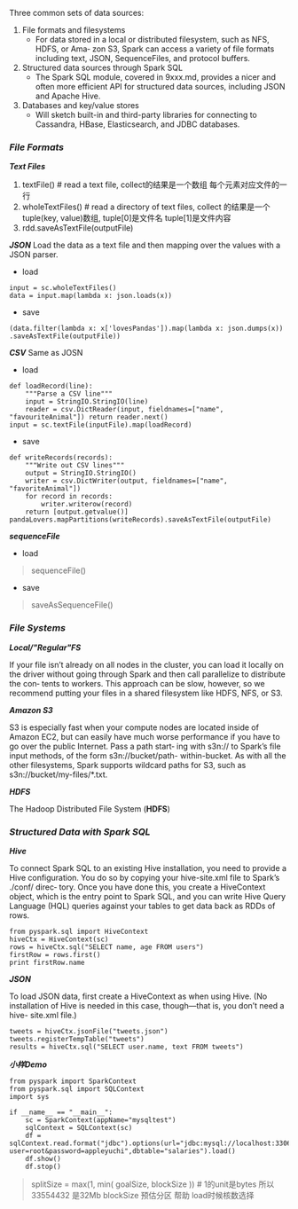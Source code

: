 Three common sets of data sources:
1. File formats and filesystems
    * For data stored in a local or distributed filesystem, such as NFS, HDFS, or Ama‐ zon S3, Spark can access a variety of file formats including text, JSON, SequenceFiles, and protocol buffers. 
2. Structured data sources through Spark SQL
    * The Spark SQL module, covered in 9xxx.md, provides a nicer and often more efficient API for structured data sources, including JSON and Apache Hive.
3. Databases and key/value stores
    * Will sketch built-in and third-party libraries for connecting to Cassandra, HBase, Elasticsearch, and JDBC databases.

### ***File Formats***

***Text Files***
1. textFile() # read a text file, collect的结果是一个数组 每个元素对应文件的一行
2. wholeTextFiles() # read a directory of text files, collect 的结果是一个tuple(key, value)数组, tuple[0]是文件名 tuple[1]是文件内容
3. rdd.saveAsTextFile(outputFile)

***JSON***
Load the data as a text file and then mapping over the values with a JSON parser.
* load
```
input = sc.wholeTextFiles()
data = input.map(lambda x: json.loads(x))
```
* save
```
(data.filter(lambda x: x['lovesPandas']).map(lambda x: json.dumps(x)) .saveAsTextFile(outputFile))
```

***CSV***
Same as JOSN
* load
```
def loadRecord(line):
    """Parse a CSV line"""
    input = StringIO.StringIO(line)
    reader = csv.DictReader(input, fieldnames=["name", "favouriteAnimal"]) return reader.next()
input = sc.textFile(inputFile).map(loadRecord)
```
* save
```
def writeRecords(records):
    """Write out CSV lines"""
    output = StringIO.StringIO()
    writer = csv.DictWriter(output, fieldnames=["name", "favoriteAnimal"]) 
    for record in records:
        writer.writerow(record) 
    return [output.getvalue()]
pandaLovers.mapPartitions(writeRecords).saveAsTextFile(outputFile)
```

***sequenceFile***
* load
> sequenceFile()

* save
> saveAsSequenceFile()


### ***File Systems***
***Local/"Regular"FS***

If your file isn’t already on all nodes in the cluster, you can load it locally on the driver without going through Spark and then call parallelize to distribute the con‐ tents to workers. This approach can be slow, however, so we recommend putting your files in a shared filesystem like HDFS, NFS, or S3.

***Amazon S3***

S3 is especially fast when your compute nodes are located inside of Amazon EC2, but can easily have much worse performance if you have to go over the public Internet.
Pass a path start‐ ing with s3n:// to Spark’s file input methods, of the form s3n://bucket/path- within-bucket. As with all the other filesystems, Spark supports wildcard paths for S3, such as s3n://bucket/my-files/*.txt.

***HDFS***

The Hadoop Distributed File System (**HDFS**)


### ***Structured Data with Spark SQL***

***Hive***

To connect Spark SQL to an existing Hive installation, you need to provide a Hive configuration. You do so by copying your hive-site.xml file to Spark’s ./conf/ direc‐ tory. Once you have done this, you create a HiveContext object, which is the entry point to Spark SQL, and you can write Hive Query Language (HQL) queries against your tables to get data back as RDDs of rows.
```
from pyspark.sql import HiveContext
hiveCtx = HiveContext(sc)
rows = hiveCtx.sql("SELECT name, age FROM users") 
firstRow = rows.first()
print firstRow.name
```

***JSON***

To load JSON data, first create a HiveContext as when using Hive. (No installation of Hive is needed in this case, though—that is, you don’t need a hive- site.xml file.)
```
tweets = hiveCtx.jsonFile("tweets.json") 
tweets.registerTempTable("tweets")
results = hiveCtx.sql("SELECT user.name, text FROM tweets")
```

***小样Demo***

```
from pyspark import SparkContext
from pyspark.sql import SQLContext
import sys
 
if __name__ == "__main__":
    sc = SparkContext(appName="mysqltest")
    sqlContext = SQLContext(sc)
    df = sqlContext.read.format("jdbc").options(url="jdbc:mysql://localhost:3306/employees?user=root&password=appleyuchi",dbtable="salaries").load()
    df.show()
    df.stop()
```

> splitSize = max(1, min( goalSize, blockSize )) # 1的unit是bytes 所以 33554432 是32Mb blockSize
预估分区 帮助 load时候核数选择
